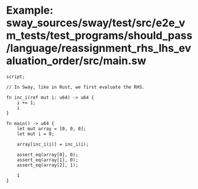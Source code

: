 # Example: sway_sources/sway/test/src/e2e_vm_tests/test_programs/should_pass/language/reassignment_rhs_lhs_evaluation_order/src/main.sw

```sway
script;

// In Sway, like in Rust, we first evaluate the RHS.

fn inc_i(ref mut i: u64) -> u64 {
    i += 1;
    i
}

fn main() -> u64 {
    let mut array = [0, 0, 0];
    let mut i = 0;

    array[inc_i(i)] = inc_i(i);

    assert_eq(array[0], 0);
    assert_eq(array[1], 0);
    assert_eq(array[2], 1);

    1
}

```
